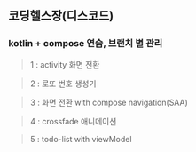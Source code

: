 ## 코딩헬스장(디스코드)
### kotlin + compose 연습, 브랜치 별 관리
> 1 : activity 화면 전환

> 2 : 로또 번호 생성기

> 3 : 화면 전환 with compose navigation(SAA)

> 4 : crossfade 애니메이션

> 5 : todo-list with viewModel
